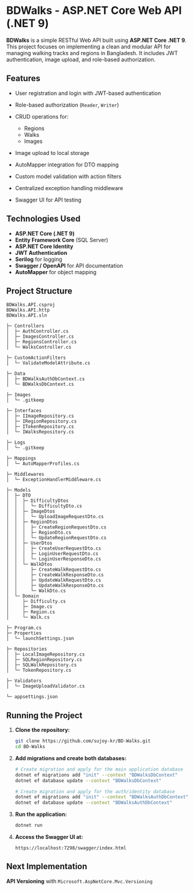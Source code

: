 # BDWalks - ASP.NET Core Web API (.NET 9)

**BDWalks** is a simple RESTful Web API built using **ASP.NET Core .NET 9**. This project focuses on implementing a clean and modular API for managing walking tracks and regions in Bangladesh. It includes JWT authentication, image upload, and role-based authorization.

## Features

-   User registration and login with JWT-based authentication
-   Role-based authorization (`Reader`, `Writer`)
-   CRUD operations for:

    -   Regions
    -   Walks
    -   Images

-   Image upload to local storage
-   AutoMapper integration for DTO mapping
-   Custom model validation with action filters
-   Centralized exception handling middleware
-   Swagger UI for API testing

## Technologies Used

-   **ASP.NET Core (.NET 9)**
-   **Entity Framework Core** (SQL Server)
-   **ASP.NET Core Identity**
-   **JWT Authentication**
-   **Serilog** for logging
-   **Swagger / OpenAPI** for API documentation
-   **AutoMapper** for object mapping

## Project Structure

```
BDWalks.API.csproj
BDWalks.API.http
BDWalks.API.sln

├─ Controllers
│  ├─ AuthController.cs
│  ├─ ImagesController.cs
│  ├─ RegionsController.cs
│  └─ WalksController.cs

├─ CustomActionFilters
│  └─ ValidateModelAttribute.cs

├─ Data
│  ├─ BDWalksAuthDbContext.cs
│  └─ BDWalksDbContext.cs

├─ Images
│  └─ .gitkeep

├─ Interfaces
│  ├─ IImageRepository.cs
│  ├─ IRegionRepository.cs
│  ├─ ITokenRepository.cs
│  └─ IWalksRepository.cs

├─ Logs
│  └─ .gitkeep

├─ Mappings
│  └─ AutoMapperProfiles.cs

├─ Middlewares
│  └─ ExceptionHandlerMiddleware.cs

├─ Models
│  ├─ DTO
│  │  ├─ DifficultyDtos
│  │  │  └─ DifficultyDto.cs
│  │  ├─ ImageDtos
│  │  │  └─ UploadImageRequestDto.cs
│  │  ├─ RegionDtos
│  │  │  ├─ CreateRegionRequestDto.cs
│  │  │  ├─ RegionDto.cs
│  │  │  └─ UpdateRegionRequestDto.cs
│  │  ├─ UserDtos
│  │  │  ├─ CreateUserRequestDto.cs
│  │  │  ├─ LoginUserRequestDto.cs
│  │  │  └─ LoginUserResponseDto.cs
│  │  └─ WalkDtos
│  │     ├─ CreateWalkRequestDto.cs
│  │     ├─ CreateWalkResponseDto.cs
│  │     ├─ UpdateWalkRequestDto.cs
│  │     ├─ UpdateWalkResponseDto.cs
│  │     └─ WalkDto.cs
│  └─ Domain
│     ├─ Difficulty.cs
│     ├─ Image.cs
│     ├─ Region.cs
│     └─ Walk.cs

├─ Program.cs
├─ Properties
│  └─ launchSettings.json

├─ Repositories
│  ├─ LocalImageRepository.cs
│  ├─ SQLRegionRepository.cs
│  ├─ SQLWalkRepository.cs
│  └─ TokenRepository.cs

├─ Validators
│  └─ ImageUploadValidator.cs

└─ appsettings.json
```

## Running the Project

1. **Clone the repository:**

   ```bash
   git clone https://github.com/sujoy-kr/BD-Walks.git
   cd BD-Walks
   ```

2. **Add migrations and create both databases:**

   ```bash
   # Create migration and apply for the main application database
   dotnet ef migrations add "init" --context "BDWalksDbContext"
   dotnet ef database update --context "BDWalksDbContext"

   # Create migration and apply for the auth/identity database
   dotnet ef migrations add "init" --context "BDWalksAuthDbContext"
   dotnet ef database update --context "BDWalksAuthDbContext"
   ```

3. **Run the application:**

   ```bash
   dotnet run
   ```

4. **Access the Swagger UI at:**

   ```
   https://localhost:7298/swagger/index.html
   ```

## Next Implementation

**API Versioning** with `Microsoft.AspNetCore.Mvc.Versioning`
